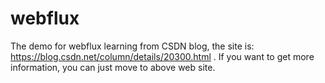 # webflux
The demo for webflux learning from CSDN blog, the site is: https://blog.csdn.net/column/details/20300.html .
If you want to get more information, you can just move to above web site.

